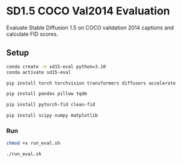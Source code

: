# SD1.5 COCO Val2014 Evaluation

Evaluate Stable Diffusion 1.5 on COCO validation 2014 captions and calculate FID scores.


## Setup
```bash
conda create -n sd15-eval python=3.10
conda activate sd15-eval
```

```bash
pip install torch torchvision transformers diffusers accelerate

pip install pandas pillow tqdm

pip install pytorch-fid clean-fid

pip install scipy numpy matplotlib
```

### Run
```bash
chmod +x run_eval.sh

./run_eval.sh
```
